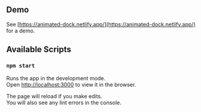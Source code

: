 ## Demo

See [https://animated-dock.netlify.app/](https://animated-dock.netlify.app/) for a demo.

## Available Scripts

### `npm start`

Runs the app in the development mode.<br>
Open [http://localhost:3000](http://localhost:3000) to view it in the browser.

The page will reload if you make edits.<br>
You will also see any lint errors in the console.
